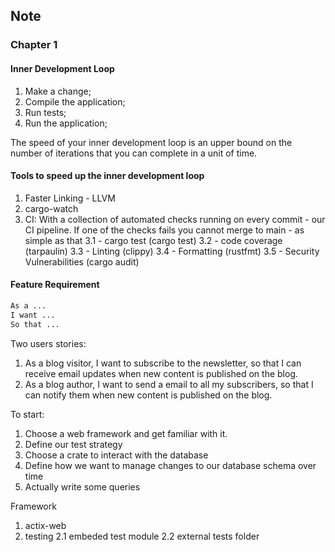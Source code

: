 ## Note

### Chapter 1

#### Inner Development Loop

1. Make a change;
2. Compile the application;
3. Run tests;
4. Run the application;

The speed of your inner development loop is an upper bound on the number of iterations that you can complete in a unit of time.


#### Tools to speed up the inner development loop

1. Faster Linking - LLVM
2. cargo-watch
3. CI: With a collection of automated checks running on every commit - our CI pipeline. If one of the checks fails you cannot merge to main - as simple as that
    3.1 - cargo test (cargo test)
    3.2 - code coverage (tarpaulin)
    3.3 - Linting (clippy)
    3.4 - Formatting (rustfmt)
    3.5 - Security Vulnerabilities (cargo audit)

#### Feature Requirement

```bash
As a ...
I want ...
So that ...
```

Two users stories:

1. As a blog visitor, I want to subscribe to the newsletter, so that I can receive email updates when new content is published on the blog.
2. As a blog author, I want to send a email to all my subscribers, so that I can notify them when new content is published on the blog.

To start:

1. Choose a web framework and get familiar with it.
2. Define our test strategy
3. Choose a crate to interact with the database
4. Define how we want to manage changes to our database schema over time
5. Actually write some queries


Framework

1. actix-web
2. testing
    2.1 embeded test module
    2.2 external tests folder